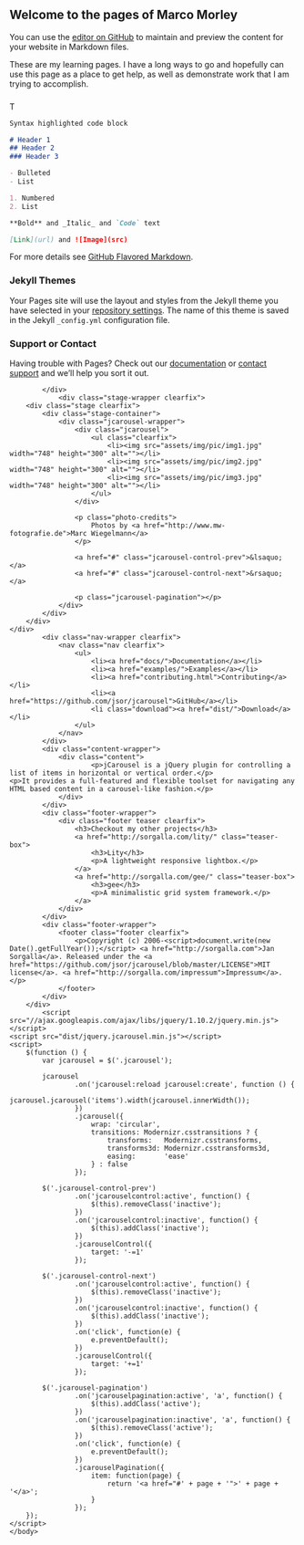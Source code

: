 ## Welcome to the pages of Marco Morley

You can use the [editor on GitHub](https://github.com/morleymarco/morleymarco.github.io/edit/master/index.md) to maintain and preview the content for your website in Markdown files.

These are my learning pages.  I have a long ways to go and hopefully can use this page as a place to get help, as well as demonstrate
work that I am trying to accomplish.

### 

T

```markdown
Syntax highlighted code block

# Header 1
## Header 2
### Header 3

- Bulleted
- List

1. Numbered
2. List

**Bold** and _Italic_ and `Code` text

[Link](url) and ![Image](src)
```

For more details see [GitHub Flavored Markdown](https://guides.github.com/features/mastering-markdown/).

### Jekyll Themes

Your Pages site will use the layout and styles from the Jekyll theme you have selected in your [repository settings](https://github.com/morleymarco/morleymarco.github.io/settings). The name of this theme is saved in the Jekyll `_config.yml` configuration file.

### Support or Contact

Having trouble with Pages? Check out our [documentation](https://help.github.com/categories/github-pages-basics/) or [contact support](https://github.com/contact) and we’ll help you sort it out.

            </div>
                <div class="stage-wrapper clearfix">
        <div class="stage clearfix">
            <div class="stage-container">
                <div class="jcarousel-wrapper">
                    <div class="jcarousel">
                        <ul class="clearfix">
                            <li><img src="assets/img/pic/img1.jpg" width="748" height="300" alt=""></li>
                            <li><img src="assets/img/pic/img2.jpg" width="748" height="300" alt=""></li>
                            <li><img src="assets/img/pic/img3.jpg" width="748" height="300" alt=""></li>
                        </ul>
                    </div>

                    <p class="photo-credits">
                        Photos by <a href="http://www.mw-fotografie.de">Marc Wiegelmann</a>
                    </p>

                    <a href="#" class="jcarousel-control-prev">&lsaquo;</a>
                    <a href="#" class="jcarousel-control-next">&rsaquo;</a>

                    <p class="jcarousel-pagination"></p>
                </div>
            </div>
        </div>
    </div>
            <div class="nav-wrapper clearfix">
                <nav class="nav clearfix">
                    <ul>
                        <li><a href="docs/">Documentation</a></li>
                        <li><a href="examples/">Examples</a></li>
                        <li><a href="contributing.html">Contributing</a></li>
                        <li><a href="https://github.com/jsor/jcarousel">GitHub</a></li>
                        <li class="download"><a href="dist/">Download</a></li>
                    </ul>
                </nav>
            </div>
            <div class="content-wrapper">
                <div class="content">
                        <p>jCarousel is a jQuery plugin for controlling a list of items in horizontal or vertical order.</p>
    <p>It provides a full-featured and flexible toolset for navigating any HTML based content in a carousel-like fashion.</p>
                </div>
            </div>
            <div class="footer-wrapper">
                <div class="footer teaser clearfix">
                    <h3>Checkout my other projects</h3>
                    <a href="http://sorgalla.com/lity/" class="teaser-box">
                        <h3>Lity</h3>
                        <p>A lightweight responsive lightbox.</p>
                    </a>
                    <a href="http://sorgalla.com/gee/" class="teaser-box">
                        <h3>gee</h3>
                        <p>A minimalistic grid system framework.</p>
                    </a>
                </div>
            </div>
            <div class="footer-wrapper">
                <footer class="footer clearfix">
                    <p>Copyright (c) 2006-<script>document.write(new Date().getFullYear());</script> <a href="http://sorgalla.com">Jan Sorgalla</a>. Released under the <a href="https://github.com/jsor/jcarousel/blob/master/LICENSE">MIT license</a>. <a href="http://sorgalla.com/impressum">Impressum</a>.</p>
                </footer>
            </div>
        </div>
            <script src="//ajax.googleapis.com/ajax/libs/jquery/1.10.2/jquery.min.js"></script>
    <script src="dist/jquery.jcarousel.min.js"></script>
    <script>
        $(function () {
            var jcarousel = $('.jcarousel');

            jcarousel
                    .on('jcarousel:reload jcarousel:create', function () {
                        jcarousel.jcarousel('items').width(jcarousel.innerWidth());
                    })
                    .jcarousel({
                        wrap: 'circular',
                        transitions: Modernizr.csstransitions ? {
                            transforms:   Modernizr.csstransforms,
                            transforms3d: Modernizr.csstransforms3d,
                            easing:       'ease'
                        } : false
                    });

            $('.jcarousel-control-prev')
                    .on('jcarouselcontrol:active', function() {
                        $(this).removeClass('inactive');
                    })
                    .on('jcarouselcontrol:inactive', function() {
                        $(this).addClass('inactive');
                    })
                    .jcarouselControl({
                        target: '-=1'
                    });

            $('.jcarousel-control-next')
                    .on('jcarouselcontrol:active', function() {
                        $(this).removeClass('inactive');
                    })
                    .on('jcarouselcontrol:inactive', function() {
                        $(this).addClass('inactive');
                    })
                    .on('click', function(e) {
                        e.preventDefault();
                    })
                    .jcarouselControl({
                        target: '+=1'
                    });

            $('.jcarousel-pagination')
                    .on('jcarouselpagination:active', 'a', function() {
                        $(this).addClass('active');
                    })
                    .on('jcarouselpagination:inactive', 'a', function() {
                        $(this).removeClass('active');
                    })
                    .on('click', function(e) {
                        e.preventDefault();
                    })
                    .jcarouselPagination({
                        item: function(page) {
                            return '<a href="#' + page + '">' + page + '</a>';
                        }
                    });
        });
    </script>
    </body>
</html>
